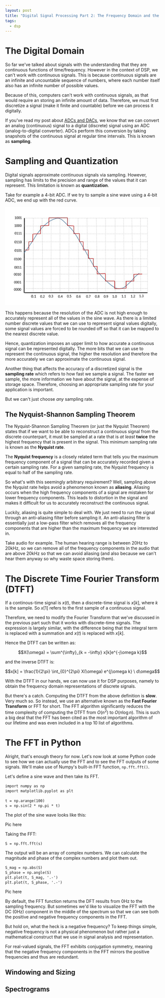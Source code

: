 ```yaml
---
layout: post
title: "Digital Signal Processing Part 2: The Frequency Domain and the Fourier "
tags:
  - dsp
---
```


# The Digital Domain
So far we've talked about signals with the understanding that they are continuous functions of time/frequency. However in the context of DSP, we can't work with continuous signals. This is because continuous signals are an infinite and uncountable sequence of numbers, where each number itself also has an infinite number of possible values. 

Because of this, computers can't work with continuous signals, as that would require an storing an infinite amount of data. Therefore, we must first discretize a signal (make it finite and countable) before we can process it digitally. 

If you've read my post about [ADCs and DACs](https://kw-ch.github.io/2024/06/13/part4-adc-dac.html), we know that we can convert an analog (continuous) signal to a digital (discrete) signal using an ADC (analog-to-digital converter). ADCs perform this conversion by taking snapshots of the continuous signal at regular time intervals. This is known as **sampling**.

# Sampling and Quantization
Digital signals approximate continuous signals via sampling. However, sampling has limits to the precision and range of the values that it can represent. This limitation is known as **quantization**. 

Take for example a 4-bit ADC. If we try to sample a sine wave using a 4-bit ADC, we end up with the red curve.  

<p align="center">
  <img src="/assets/quantization.png">
</p>

This happens because the resolution of the ADC is not high enough to accurately represent all of the values in the sine wave. As there is a limited number discrete values that we can use to represent signal values digitally, some signal values are forced to be rounded off so that it can be mapped to the nearest discrete value. 

Hence, quantization imposes an upper limit to how accurate a continuous signal can be represented digitally. The more bits that we can use to represent the continuous signal, the higher the resolution and therefore the more accurately we can approximate the continuous signal.

Another thing that affects the accuracy of a discretized signal is the **sampling rate** which refers to how fast we sample a signal. The faster we sample, the more information we have about the signal, at the expense of storage space. Therefore, choosing an appropriate sampling rate for your application is important. 

But we can't just choose *any* sampling rate. 

## The Nyquist-Shannon Sampling Theorem 
The Nyquist-Shannon Sampling Theorem (or just the Nyquist Theorem) states that if we want to be able to reconstruct a continuous signal from the discrete counterpart, it must be sampled at a rate that is *at least* **twice** the highest frequency that is present in the signal. This minimum sampling rate is known as the **Nyquist rate**.

The **Nyquist frequency** is a closely related term that tells you the maximum frequency component of a signal that can be accurately recorded given a certain sampling rate. For a given sampling rate, the Nyquist frequency is equal to half of the sampling rate.

So what's with this seemingly arbitrary requirement? Well, sampling above the Nyquist rate helps avoid a phenomenon known as **aliasing**. Aliasing occurs when the high frequency components of a signal are mistaken for lower frequency components. This leads to distortion in the signal and makes it difficult for us to accurately reconstruct the continuous signal. 

Luckily, aliasing is quite simple to deal with. We just need to run the signal through an anti-aliasing filter before sampling it. An anti-aliasing filter is essentially just a low-pass filter which removes all the frequency components that are higher than the maximum frequency we are interested in. 

Take audio for example. The human hearing range is between 20Hz to 20kHz, so we can remove all of the frequency components in the audio that are above 20kHz so that we can avoid aliasing (and also because we can't hear them anyway so why waste space storing them).

# The Discrete Time Fourier Transform (DTFT)
If a continous-time signal is $x(t)$, then a discrete-time signal is $x[k]$, where $k$ is the sample. So $x[1]$ refers to the first sample of a continuous signal. 

Therefore, we need to modify the Fourier Transform that we've discussed in the previous part such that it works with discrete-time signals. The expression is largely similar, with the difference being that the integral term is replaced with a summation and $x(t)$ is replaced with $x[k]$. 

Hence the DTFT can be written as:

$$X(\omega) = \sum^{\infty}_{k = -\infty} x[k]e^{-j\omega k}$$

and the inverse DTFT is: 

$$x[k] = \frac{1}{2\pi} \int_{0}^{2\pi} X(\omega) e^{j\omega k} \ d\omega$$

With the DTFT in our hands, we can now use it for DSP purposes, namely to obtain the frequency domain representations of discrete signals. 

But there's a catch. Computing the DTFT from the above definition is **slow**. Very much so. So instead, we use an alternative known as the **Fast Fourier Transform** or FFT for short. The FFT algorithm significantly reduces the time complexity of computing the DTFT from $O(n^2)$ to $O(n \log n)$. This is such a big deal that the FFT has been cited as the most important algorithm of our lifetime and was even included in a top 10 list of algorithms. 

# The FFT in Python
Alright, that's enough theory for now. Let's now look at some Python code to see how we can actually use the FFT and to see the FFT outputs of some signals. We'll make use of Numpy's built-in FFT function, `np.fft.fft()`. 

Let's define a sine wave and then take its FFT. 

```
import numpy as np
import matplotlib.pyplot as plt

t = np.arange(100)
s = np.sin(2 * np.pi * t)
```
The plot of the sine wave looks like this:

Pic here

Taking the FFT:
```
S = np.fft.fft(s)
```

The output will be an array of complex numbers. We can calculate the magnitude and phase of the complex numbers and plot them out.

```
S_mag = np.abs(S)
S_phase = np.angle(S)
plt.plot(t, S_mag, '.-')
plt.plot(t, S_phase, '.-')
```
Pic here

By default, the FFT function returns the DFT results from 0Hz to the sampling frequency. But sometimes we'd like to visualize the FFT with the DC (0Hz) component in the middle of the spectrum so that we can see both the positive and negative frequency components in the FFT. 

But hold on, what the heck is a negative frequency? To keep things simple, negative frequency is not a physical phenomenon but rather just a mathematical construct that we use in signal analysis and representation. 

For real-valued signals, the FFT exhibits conjugation symmetry, meaning that the negative frequency components in the FFT mirrors the positive frequencies and thus are redundant. 

## Windowing and Sizing

## Spectrograms